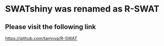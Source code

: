 # SWATshiny was renamed as R-SWAT
## Please visit the following link

https://github.com/tamnva/R-SWAT
